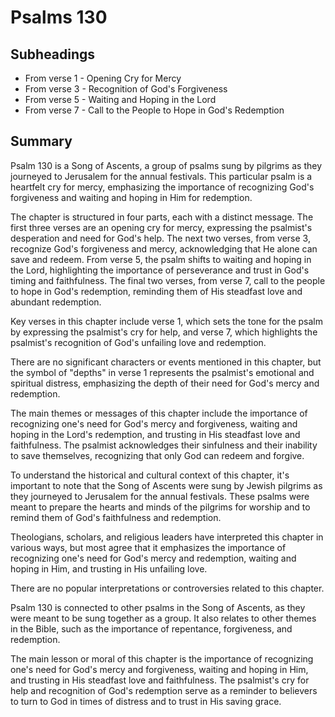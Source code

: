 # Psalms 130

## Subheadings

* From verse 1 - Opening Cry for Mercy
* From verse 3 - Recognition of God's Forgiveness
* From verse 5 - Waiting and Hoping in the Lord
* From verse 7 - Call to the People to Hope in God's Redemption

## Summary

Psalm 130 is a Song of Ascents, a group of psalms sung by pilgrims as they journeyed to Jerusalem for the annual festivals. This particular psalm is a heartfelt cry for mercy, emphasizing the importance of recognizing God's forgiveness and waiting and hoping in Him for redemption.

The chapter is structured in four parts, each with a distinct message. The first three verses are an opening cry for mercy, expressing the psalmist's desperation and need for God's help. The next two verses, from verse 3, recognize God's forgiveness and mercy, acknowledging that He alone can save and redeem. From verse 5, the psalm shifts to waiting and hoping in the Lord, highlighting the importance of perseverance and trust in God's timing and faithfulness. The final two verses, from verse 7, call to the people to hope in God's redemption, reminding them of His steadfast love and abundant redemption.

Key verses in this chapter include verse 1, which sets the tone for the psalm by expressing the psalmist's cry for help, and verse 7, which highlights the psalmist's recognition of God's unfailing love and redemption.

There are no significant characters or events mentioned in this chapter, but the symbol of "depths" in verse 1 represents the psalmist's emotional and spiritual distress, emphasizing the depth of their need for God's mercy and redemption.

The main themes or messages of this chapter include the importance of recognizing one's need for God's mercy and forgiveness, waiting and hoping in the Lord's redemption, and trusting in His steadfast love and faithfulness. The psalmist acknowledges their sinfulness and their inability to save themselves, recognizing that only God can redeem and forgive.

To understand the historical and cultural context of this chapter, it's important to note that the Song of Ascents were sung by Jewish pilgrims as they journeyed to Jerusalem for the annual festivals. These psalms were meant to prepare the hearts and minds of the pilgrims for worship and to remind them of God's faithfulness and redemption.

Theologians, scholars, and religious leaders have interpreted this chapter in various ways, but most agree that it emphasizes the importance of recognizing one's need for God's mercy and redemption, waiting and hoping in Him, and trusting in His unfailing love.

There are no popular interpretations or controversies related to this chapter.

Psalm 130 is connected to other psalms in the Song of Ascents, as they were meant to be sung together as a group. It also relates to other themes in the Bible, such as the importance of repentance, forgiveness, and redemption.

The main lesson or moral of this chapter is the importance of recognizing one's need for God's mercy and forgiveness, waiting and hoping in Him, and trusting in His steadfast love and faithfulness. The psalmist's cry for help and recognition of God's redemption serve as a reminder to believers to turn to God in times of distress and to trust in His saving grace.